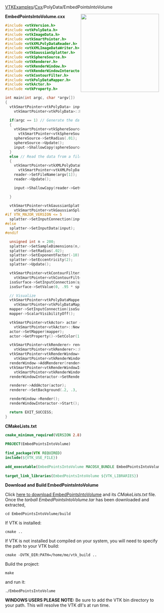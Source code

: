 [VTKExamples](/index/)/[Cxx](/Cxx)/PolyData/EmbedPointsIntoVolume

<img align="right" src="https://github.com/lorensen/VTKExamples/blob/gh-pages/Testing/Baseline/PolyData/TestEmbedPointsIntoVolume.png?raw=true" width="256" />

**EmbedPointsIntoVolume.cxx**
```c++
#include <vtkVersion.h>
#include <vtkPolyData.h>
#include <vtkImageData.h>
#include <vtkSmartPointer.h>
#include <vtkXMLPolyDataReader.h>
#include <vtkXMLImageDataWriter.h>
#include <vtkGaussianSplatter.h>
#include <vtkSphereSource.h>
#include <vtkRenderer.h>
#include <vtkRenderWindow.h>
#include <vtkRenderWindowInteractor.h>
#include <vtkContourFilter.h>
#include <vtkPolyDataMapper.h>
#include <vtkActor.h>
#include <vtkProperty.h>

int main(int argc, char *argv[])
{
  vtkSmartPointer<vtkPolyData> input =
    vtkSmartPointer<vtkPolyData>::New();

  if(argc == 1) // Generate the data
  {
    vtkSmartPointer<vtkSphereSource> sphereSource =
      vtkSmartPointer<vtkSphereSource>::New();
    sphereSource->SetRadius(.01);
    sphereSource->Update();
    input->ShallowCopy(sphereSource->GetOutput());
  }
  else // Read the data from a file
  {
    vtkSmartPointer<vtkXMLPolyDataReader> reader =
      vtkSmartPointer<vtkXMLPolyDataReader>::New();
    reader->SetFileName(argv[1]);
    reader->Update();

    input->ShallowCopy(reader->GetOutput());

  }

  vtkSmartPointer<vtkGaussianSplatter> splatter =
    vtkSmartPointer<vtkGaussianSplatter>::New();
#if VTK_MAJOR_VERSION <= 5
  splatter->SetInputConnection(input->GetProducerPort());
#else
  splatter->SetInputData(input);
#endif

  unsigned int n = 200;
  splatter->SetSampleDimensions(n,n,n);
  splatter->SetRadius(.02);
  splatter->SetExponentFactor(-10);
  splatter->SetEccentricity(2);
  splatter->Update();

  vtkSmartPointer<vtkContourFilter> isoSurface =
    vtkSmartPointer<vtkContourFilter>::New();
  isoSurface->SetInputConnection(splatter->GetOutputPort());
  isoSurface->SetValue(0, .95 * splatter->GetRadius());

  // Visualize
  vtkSmartPointer<vtkPolyDataMapper> mapper =
    vtkSmartPointer<vtkPolyDataMapper>::New();
  mapper->SetInputConnection(isoSurface->GetOutputPort());
  mapper->ScalarVisibilityOff();

  vtkSmartPointer<vtkActor> actor =
    vtkSmartPointer<vtkActor>::New();
  actor->SetMapper(mapper);
  actor->GetProperty()->SetColor(1.0, 0.3882, 0.2784);

  vtkSmartPointer<vtkRenderer> renderer =
    vtkSmartPointer<vtkRenderer>::New();
  vtkSmartPointer<vtkRenderWindow> renderWindow =
    vtkSmartPointer<vtkRenderWindow>::New();
  renderWindow->AddRenderer(renderer);
  vtkSmartPointer<vtkRenderWindowInteractor> renderWindowInteractor =
    vtkSmartPointer<vtkRenderWindowInteractor>::New();
  renderWindowInteractor->SetRenderWindow(renderWindow);

  renderer->AddActor(actor);
  renderer->SetBackground(.2, .3, .4);

  renderWindow->Render();
  renderWindowInteractor->Start();

  return EXIT_SUCCESS;
}
```
**CMakeLists.txt**
```cmake
cmake_minimum_required(VERSION 2.8)
 
PROJECT(EmbedPointsIntoVolume)
 
find_package(VTK REQUIRED)
include(${VTK_USE_FILE})
 
add_executable(EmbedPointsIntoVolume MACOSX_BUNDLE EmbedPointsIntoVolume.cxx)
 
target_link_libraries(EmbedPointsIntoVolume ${VTK_LIBRARIES})
```

**Download and Build EmbedPointsIntoVolume**

Click [here to download EmbedPointsIntoVolume](https://github.com/lorensen/VTKWikiExamplesTarballs/raw/master/EmbedPointsIntoVolume.tar) and its *CMakeLists.txt* file.
Once the *tarball EmbedPointsIntoVolume.tar* has been downloaded and extracted,
```
cd EmbedPointsIntoVolume/build 
```
If VTK is installed:
```
cmake ..
```
If VTK is not installed but compiled on your system, you will need to specify the path to your VTK build:
```
cmake -DVTK_DIR:PATH=/home/me/vtk_build ..
```
Build the project:
```
make
```
and run it:
```
./EmbedPointsIntoVolume
```
**WINDOWS USERS PLEASE NOTE:** Be sure to add the VTK bin directory to your path. This will resolve the VTK dll's at run time.

